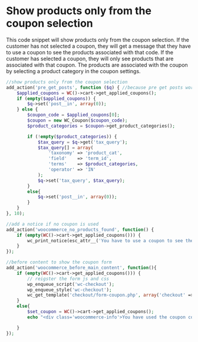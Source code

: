 # Show products only from the coupon selection
This code snippet will show products only from the coupon selection. If the customer has not selected a coupon, they will get a message that they have to use a coupon to see the products associated with that code. If the customer has selected a coupon, they will only see products that are associated with that coupon. The products are associated with the coupon by selecting a product category in the coupon settings.

```php
//show products only from the coupon selection
add_action('pre_get_posts', function ($q) { //because pre get posts works better than woocommerce_product_query
    $applied_coupons = WC()->cart->get_applied_coupons();
    if (empty($applied_coupons)) {
        $q->set('post__in', array(0));
    } else {
        $coupon_code = $applied_coupons[0];
        $coupon = new WC_Coupon($coupon_code);
        $product_categories = $coupon->get_product_categories();

        if (!empty($product_categories)) {
            $tax_query = $q->get('tax_query');
            $tax_query[] = array(
                'taxonomy' => 'product_cat',
                'field'    => 'term_id',
                'terms'    => $product_categories,
                'operator' => 'IN'
            );
            $q->set('tax_query', $tax_query);
        }
        else{
            $q->set('post__in', array(0));
        }
    }
}, 10);

//add a notice if no coupon is used
add_action('woocommerce_no_products_found', function() {
    if (empty(WC()->cart->get_applied_coupons())) {
        wc_print_notice(esc_attr__('You have to use a coupon to see the products assoiated with that code.'), 'error');
    }
});

//before content to show the coupon form
add_action('woocommerce_before_main_content', function(){
    if (empty(WC()->cart->get_applied_coupons())) {
        // reigster the form js and css
        wp_enqueue_script('wc-checkout');
        wp_enqueue_style('wc-checkout');
        wc_get_template('checkout/form-coupon.php', array('checkout' => WC()->checkout()));
    }
    else{
        $set_coupon = WC()->cart->get_applied_coupons();
        echo "<div class='woocommerce-info'>You have used the coupon code: $set_coupon[0]</div>";

    }
});

```